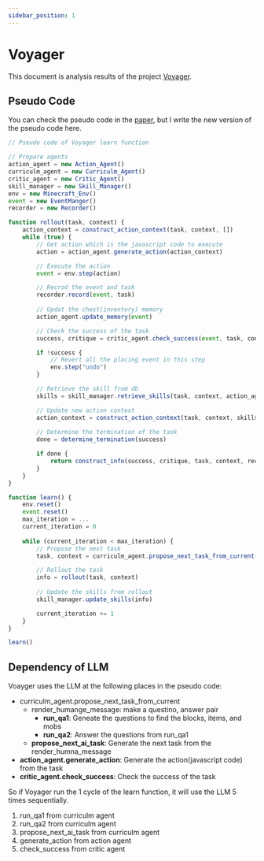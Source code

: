 ```yaml
---
sidebar_position: 1
---
```


# Voyager
This document is analysis results of the project [Voyager](https://github.com/MineDojo/Voyager).

## Pseudo Code
You can check the pseudo code in the [paper](https://arxiv.org/abs/2305.16291), but I write the new version of the pseudo code here.
```javascript
// Pseudo code of Voyager learn function

// Prepare agents
action_agent = new Action_Agent()
curriculm_agent = new Curriculm_Agent()
critic_agent = new Critic_Agent()
skill_manager = new Skill_Manager()
env = new Minecraft_Env()
event = new EventManger()
recorder = new Recorder()

function rollout(task, context) {
    action_context = construct_action_context(task, context, [])
    while (true) {
        // Get action which is the javascript code to execute
        action = action_agent.generate_action(action_context)

        // Execute the action
        event = env.step(action)

        // Recrod the event and task
        recorder.record(event, task)
    
        // Updat the chest(inventory) memory
        action_agent.update_memory(event)

        // Check the success of the task
        success, critique = critic_agent.check_success(event, task, context, env)

        if !success {
            // Revert all the placing event in this step
            env.step("undo")
        }

        // Retrieve the skill from db
        skills = skill_manager.retrieve_skills(task, context, action_agent.summarize_log())

        // Update new action context
        action_context = construct_action_context(task, context, skills)
        
        // Determine the termination of the task
        done = determine_termination(success)

        if done {
            return construct_info(success, critique, task, context, recorder)
        }
    }
}

function learn() {
    env.reset()
    event.reset()
    max_iteration = ...
    current_iteration = 0
    
    while (current_iteration < max_iteration) {
        // Propose the next task
        task, context = curriculm_agent.propose_next_task_from_current(env, event)

        // Rollout the task
        info = rollout(task, context)
        
        // Update the skills from rollout
        skill_manager.update_skills(info)

        current_iteration += 1
    }
}

learn()
```

## Dependency of LLM 
Voayger uses the LLM at the following places in the pseudo code:
- curriculm_agent.propose_next_task_from_current
    - render_humange_message: make a questino, answer pair
        - **run_qa1**: Geneate the questions to find the blocks, items, and mobs
        - **run_qa2**: Answer the questions from run_qa1
    - **propose_next_ai_task**: Generate the next task from the render_humna_message
- **action_agent.generate_action**: Generate the action(javascript code) from the task
- **critic_agent.check_success**: Check the success of the task

So if Voyager run the 1 cycle of the learn function, it will use the LLM 5 times sequentially.
1. run_qa1 from curriculm agent
2. run_qa2 from curriculm agent
3. propose_next_ai_task from curriculm agent
4. generate_action from action agent
5. check_success from critic agent
